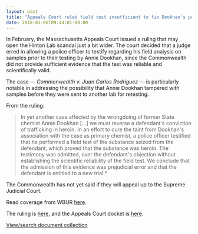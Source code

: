 ```yaml
---
layout: post
title: "Appeals Court ruled field test insufficient to fix Dookhan's potential taint"
date: 2018-03-06T09:44:01-08:00
---
```


In February, the Massachusetts Appeals Court issued a ruling that may open the Hinton Lab scandal just a bit wider. The court decided that a judge erred in allowing a police officer to testify regarding his field analysis on samples prior to their testing by Annie Dookhan, since the Commonwealth did not provide sufficient evidence that the test was reliable and scientifically valid. 

The case — *Commonwealth v. Juan Carlos Rodriguez* — is particularly notable in addressing the possibility that Annie Dookhan tampered with samples before they were sent to another lab for retesting. 

From the ruling: 

 > In yet another case affected by the wrongdoing of former State chemist Annie Dookhan [...] we must reverse a defendant's conviction of trafficking in heroin. In an effort to cure the taint from Dookhan's association with the case as primary chemist, a police officer testified that he performed a field test of the substance seized from the defendant, which proved that the substance was heroin. The testimony was admitted, over the defendant's objection without establishing the scientific reliability of the field test. We conclude that the admission of this evidence was prejudicial error and that the defendant is entitled to a new trial.*

The Commonwealth has not yet said if they will appeal up to the Supreme Judicial Court. 

Read coverage from WBUR <a href="http://www.wbur.org/news/2018/02/20/dookhan-drug-field-test" target="_blank">here</a>. 

The ruling is <a href="http://masscases.com/cases/app/92/92massappct774.html" target="_blank">here</a>, and the Appeals Court docket is <a href="http://www.ma-appellatecourts.org/search_number.php?dno=16-P-1569" target="_blank">here</a>. 

<div id="DC-search-document-4403703-document-4403704" class="DC-embed DC-embed-search DC-search-container"></div><script src="//assets.documentcloud.org/embed/loader.js"></script><script>  dc.embed.load('https://www.documentcloud.org/search/embed/', {    q: "document: 4403703 document: 4405920 document: 4403704",    container: "#DC-search-document-4403703-document-4403704",    title: "Commonwealth v. Juan Carlos Rodriguez",    order: "title",    per_page: 6,    search_bar: true,    organization: 1226  });</script><noscript>  <a href="https://www.documentcloud.org/public/search/document%3A%204403703%20document%3A%204403704">View/search document collection</a></noscript>